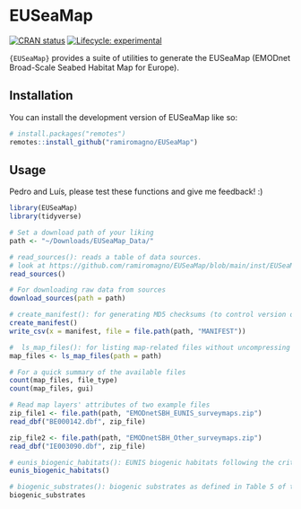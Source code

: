 
<!-- README.md is generated from README.Rmd. Please edit that file -->

# EUSeaMap

<!-- badges: start -->

[![CRAN
status](https://www.r-pkg.org/badges/version/EUSeaMap)](https://CRAN.R-project.org/package=EUSeaMap)
[![Lifecycle:
experimental](https://img.shields.io/badge/lifecycle-experimental-orange.svg)](https://lifecycle.r-lib.org/articles/stages.html#experimental)
<!-- badges: end -->

`{EUSeaMap}` provides a suite of utilities to generate the EUSeaMap
(EMODnet Broad-Scale Seabed Habitat Map for Europe).

## Installation

You can install the development version of EUSeaMap like so:

``` r
# install.packages("remotes")
remotes::install_github("ramiromagno/EUSeaMap")
```

## Usage

Pedro and Luís, please test these functions and give me feedback! :)

``` r
library(EUSeaMap)
library(tidyverse)

# Set a download path of your liking
path <- "~/Downloads/EUSeaMap_Data/"

# read_sources(): reads a table of data sources.
# look at https://github.com/ramiromagno/EUSeaMap/blob/main/inst/EUSeaMap_phase5_rawdata.yml
read_sources()

# For downloading raw data from sources
download_sources(path = path)

# create_manifest(): for generating MD5 checksums (to control version of downloaded files)
create_manifest()
write_csv(x = manifest, file = file.path(path, "MANIFEST"))

#  ls_map_files(): for listing map-related files without uncompressing the zip archives
map_files <- ls_map_files(path = path)

# For a quick summary of the available files
count(map_files, file_type)
count(map_files, gui)

# Read map layers' attributes of two example files
zip_file1 <- file.path(path, "EMODnetSBH_EUNIS_surveymaps.zip")
read_dbf("BE000142.dbf", zip_file)

zip_file2 <- file.path(path, "EMODnetSBH_Other_surveymaps.zip")
read_dbf("IE003090.dbf", zip_file)

# eunis_biogenic_habitats(): EUNIS biogenic habitats following the criteria indicated in Section 2.1 of the EMODnet Seabed Habitats Data Product (2019)
eunis_biogenic_habitats()

# biogenic_substrates(): biogenic substrates as defined in Table 5 of the EMODnet Seabed Habitats Data Product (2019).
biogenic_substrates
```
